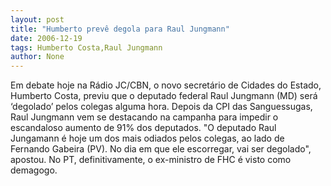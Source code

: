 ```yaml
---
layout: post
title: "Humberto prevê degola para Raul Jungmann"
date: 2006-12-19
tags: Humberto Costa,Raul Jungmann
author: None
---
```

Em debate hoje na Rádio JC/CBN, o novo secretário de Cidades do Estado, Humberto Costa, previu que o deputado federal Raul Jungmann (MD) será ‘degolado’ pelos colegas alguma hora. Depois da CPI das Sanguessugas, Raul Jungmann vem se destacando na campanha para impedir o escandaloso aumento de 91% dos deputados.
\"O deputado Raul Jungamann é hoje um dos mais odiados pelos colegas, ao lado de Fernando Gabeira (PV). No dia em que ele escorregar, vai ser degolado\", apostou.
No PT, definitivamente, o ex-ministro de FHC é visto como demagogo. 